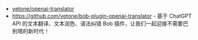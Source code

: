 - [yetone/openai-translator](https://github.com/yetone/openai-translator)
- https://github.com/yetone/bob-plugin-openai-translator - 基于 ChatGPT API 的文本翻译、文本润色、语法纠错 Bob 插件，让我们一起迎接不需要巴别塔的新时代！